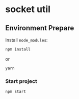 # socket util

## Environment Prepare

Install `node_modules`:

```bash
npm install
```

or

```bash
yarn
```

### Start project

```bash
npm start
```
